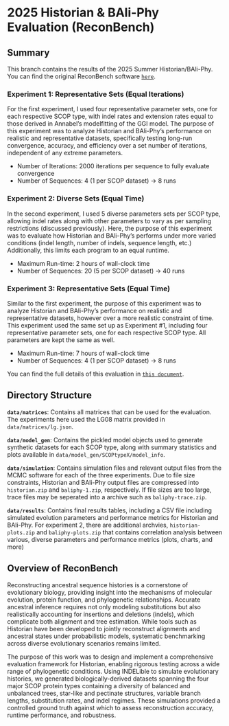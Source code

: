 # 2025 Historian & BAli-Phy Evaluation (ReconBench)

## Summary
This branch contains the results of the 2025 Summer Historian/BAli-Phy. You can find the original ReconBench software [`here`](https://github.com/blizzard-labs/phylo-mcmc-evaluation/tree/2025-summer-evaluation).

### Experiment 1: Representative Sets (Equal Iterations)
For the first experiment, I used four representative parameter sets, one for each respective SCOP type, with indel rates and extension rates equal to those derived in Annabel’s modelfitting of the GGI model. The purpose of this experiment was to analyze Historian and BAli-Phy’s performance on realistic and representative datasets, specifically testing long-run convergence, accuracy, and efficiency over a set number of iterations, independent of any extreme parameters.
* Number of Iterations: 2000 iterations per sequence to fully evaluate convergence
* Number of Sequences: 4 (1 per SCOP dataset) → 8 runs
### Experiment 2: Diverse Sets (Equal Time)
In the second experiment, I used 5 diverse parameters sets per SCOP type, allowing indel rates along with other parameters to vary as per sampling restrictions (discussed previously). Here, the purpose of this experiment was to evaluate how Historian and BAli-Phy’s performs under more varied conditions (indel length, number of indels, sequence length, etc.) Additionally, this limits each program to an equal runtime.
* Maximum Run-time: 2 hours of wall-clock time 
* Number of Sequences: 20 (5 per SCOP dataset) → 40 runs
### Experiment 3: Representative Sets (Equal Time)
Similar to the first experiment, the purpose of this experiment was to analyze Historian and BAli-Phy’s performance on realistic and representative datasets, however over a more realistic constraint of time. This experiment used the same set up as Experiment #1, including four representative parameter sets, one for each respective SCOP type. All parameters are kept the same as well.
* Maximum Run-time: 7 hours of wall-clock time
* Number of Sequences: 4 (1 per SCOP dataset) → 8 runs 

You can find the full details of this evaluation in [`this document`](https://docs.google.com/document/d/1fC3UFOoWkuVDuJioU_jt4Lg4zIOlZc2OwekApCNZfwo/preview).

## Directory Structure

**`data/matrices`**: Contains all matrices that can be used for the evaluation. The experiments here used the LG08 matrix provided in `data/matrices/lg.json`.

**`data/model_gen`**: Contains the pickled model objects used to generate synthetic datasets for each SCOP type, along with summary statistics and plots available in `data/model_gen/SCOPtypeX/model_info`.

**`data/simulation`**: Contains simulation files and relevant output files from the MCMC software for each of the three experiments. Due to file size constraints, Historian and BAli-Phy output files are compressed into `historian.zip` and `baliphy-1.zip`, respectively. If file sizes are too large, trace files may be seperated into a archive such as `baliphy-trace.zip`.

**`data/results`**: Contains final results tables, including a CSV file including simulated evolution parameters and performance metrics for Historian and BAli-Phy. For experiment 2, there are additional archvies, `historian-plots.zip` and `baliphy-plots.zip` that contains correlation analysis between various, diverse parameters and performance metrics (plots, charts, and more)

## Overview of ReconBench
Reconstructing ancestral sequence histories is a cornerstone of evolutionary biology, providing insight into the mechanisms of molecular evolution, protein function, and phylogenetic relationships. Accurate ancestral inference requires not only modeling substitutions but also realistically accounting for insertions and deletions (indels), which complicate both alignment and tree estimation. While tools such as Historian have been developed to jointly reconstruct alignments and ancestral states under probabilistic models, systematic benchmarking across diverse evolutionary scenarios remains limited.  

The purpose of this work was to design and implement a comprehensive evaluation framework for Historian, enabling rigorous testing across a wide range of phylogenetic conditions. Using INDELible to simulate evolutionary histories, we generated biologically-derived datasets spanning the four major SCOP protein types containing a diversity of balanced and unbalanced trees, star-like and pectinate structures, variable branch lengths, substitution rates, and indel regimes. These simulations provided a controlled ground truth against which to assess reconstruction accuracy, runtime performance, and robustness.  

